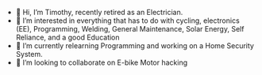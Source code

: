 - 👋 Hi, I’m Timothy, recently retired as an Electrician.
- 👀 I’m interested in everything that has to do with cycling, electronics (EE), Programming, Welding, General Maintenance, Solar Energy, Self Reliance, and a good Education
- 🌱 I’m currently relearning Programming and working on a Home Security System.
- 💞️ I’m looking to collaborate on E-bike Motor hacking
<!---
TimothyOkeane/TimothyOkeane is a ✨ special ✨ repository because its `README.md` (this file) appears on your GitHub profile.
You can click the Preview link to take a look at your changes.
--->
